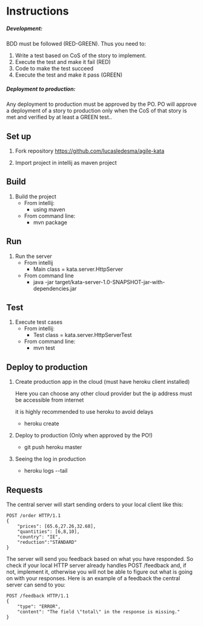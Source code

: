 # Instructions

##### Development:

BDD must be followed (RED-GREEN). Thus you need to:
 
1. Write a test based on CoS of the story to implement.
2. Execute the test and make it fail (RED)
3. Code to make the test succeed
4. Execute the test and make it pass (GREEN)

##### Deployment to production:

Any deployment to production must be approved by the PO.
PO will approve a deployment of a story to production only when the CoS of that story is met and verified by at least a GREEN test.. 
 
## Set up

1. Fork repository https://github.com/lucasledesma/agile-kata

2. Import project in intellij as maven project

## Build

1. Build the project
   - From intellij:
     - using maven
   - From command line:
     - mvn package
## Run

1. Run the server
   - From intellij
     - Main class = kata.server.HttpServer
   - From command line
     - java -jar target/kata-server-1.0-SNAPSHOT-jar-with-dependencies.jar

## Test

1. Execute test cases
   - From intellij:
     - Test class = kata.server.HttpServerTest
   - From command line:
     - mvn test

## Deploy to production

1. Create production app in the cloud (must have heroku client installed)

   Here you can choose any other cloud provider but the ip address must be accessible from internet

   it is highly recommended to use heroku to avoid delays

   - heroku create

2. Deploy to production (Only when approved by the PO!)
   - git push heroku master  
   
3. Seeing the log in production
   - heroku logs --tail

## Requests

The central server will start sending orders to your local client like this:

    POST /order HTTP/1.1
    {
        "prices": [65.6,27.26,32.68],
        "quantities": [6,8,10],
        "country": "IE",
        "reduction":"STANDARD"
    }


The server will send you feedback based on what you have responded. So check if your local HTTP server already handles POST /feedback and, if not, implement it, otherwise you will not be able to figure out what is going on with your responses. Here is an example of a feedback the central server can send to you:

    POST /feedback HTTP/1.1
    {
        "type": "ERROR",
        "content": "The field \"total\" in the response is missing."
    }

